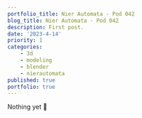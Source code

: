 ```yaml
---
portfolio_title: Nier Automata - Pod 042
blog_title: Nier Automata - Pod 042
description: First post.
date: '2023-4-14'
priority: 1
categories:
    - 3d
    - modeling
    - blender
    - nierautomata
published: true
portfolio: true
---
```


Nothing yet 👀